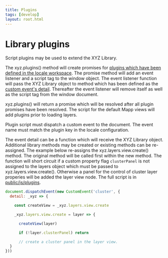 ```yaml
---
title: Plugins
tags: [develop]
layout: root.html
---
```


# Library plugins

Script plugins may be used to extend the XYZ Library.

The xyz.plugins() method will create promises for [plugins which have been defined in the locale workspace](/xyz/docs/workspace/locales/plugins). The promise method will add an event listener and a script tag to the window object. The event listener function will pass the XYZ Library object to method which has been defined as the [custom event's detail](https://developer.mozilla.org/en-US/docs/Web/API/CustomEvent/detail). Thereafter the event listener will remove itself as well as the script tag from the window document.

xyz.plugins() will return a promise which will be resolved after all plugin promises have been resolved. The script for the default Mapp views will add plugins prior to loading layers.

Plugin script must dispatch a custom event to the document. The event name must match the plugin key in the locale configuration.

The event detail can be a function which will receive the XYZ Library object. Additional library methods may be created or existing methods can be re-assigned. The example below re-assigns the xyz.layers.view.create() method. The original method will be called first within the new method. The function will short circuit if a custom property flag `clusterPanel` is not assigned to the layers object which must be passed to xyz.layers.view.create(). Otherwise a panel for the control of cluster layer properies will be added the layer view node. The full script is in [public/js/plugins](https://github.com/GEOLYTIX/xyz/tree/development/public/js/plugins).

``` js
document.dispatchEvent(new CustomEvent('cluster', {
  detail: _xyz => {

    const createView = _xyz.layers.view.create

    _xyz.layers.view.create = layer => {

      createView(layer)

      if (!layer.clusterPanel) return

      // create a cluster panel in the layer view.
  }
}))
```